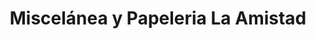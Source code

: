 ---
title: "Miscelánea y Papeleria La Amistad"
url: /bogota-d-c/miscelanea-y-papeleria-la-amistad/
shop: material de oficina
---